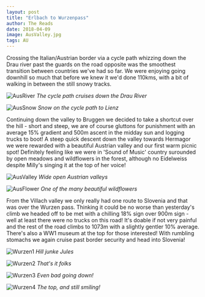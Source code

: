 ```yaml
---
layout: post
title: "Erlbach to Wurzenpass"
author: The Reads
date: 2018-04-09
image: AusValley.jpg
tags: AU
---
```


Crossing the Italian/Austrian border via a cycle path whizzing down the Drau river past the guards on the road opposite was the smoothest transition between countries we've had so far. We were enjoying going downhill so much that before we knew it we'd done 110kms, with a bit of walking in between the still snowy tracks.

![AusRiver](assets/img/Merano.jpg) *The cycle path cruises down the Drau River*  

![AusSnow](assets/img/AusSnow.jpg) *Snow on the cycle path to Lienz*  

Continuing down the valley to Bruggen we decided to take a shortcut over the hill - short and steep, we are of course gluttons for punishment with an average 15% gradient and 500m ascent in the midday sun and logging trucks to boot! A steep quick descent down the valley towards Hermagor we were rewarded with a beautiful Austrian valley and our first warm picnic spot! Definitely feeling like we were in 'Sound of Music' country surounded by open meadows and wildflowers in the forest, although no Eidelweiss despite Milly's singing it at the top of her voice!

![AusValley](assets/img/AusValley.jpg) *Wide open Austrian valleys*  

![AusFlower](assets/img/AusFlower.jpg) *One of the many beautiful wildflowers*  

From the Villach valley we only really had one route to Slovenia and that was over the Wurzen pass. Thinking it could be no worse than yesterday's climb we headed off to be met with a chilling 18% sign over 900m sign - well at least there were no trucks on this road! It's doable if not very painful and the rest of the road climbs to 1073m with a slightly gentler 10% average. There's also a WW1 museum at the top for those interested! With rumbling stomachs we again cruise past border security and head into Slovenia!  

![Wurzen1](assets/img/Wurzen1.jpg) *Hill junke Jules*  

![Wurzen2](assets/img/Wurzen2.jpg) *That's it folks*  

![Wurzen3](assets/img/Wurzen3.jpg) *Even bad going down!*  

![Wurzen4](assets/img/Wurzen4.jpg) *The top, and still smiling!*  
